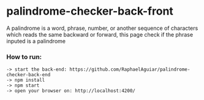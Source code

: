 # palindrome-checker-back-front

A palindrome is a word, phrase, number, or another sequence of characters which reads the same backward or forward, this page check if the phrase inputed is a palindrome

### How to run:
	-> start the back-end: https://github.com/RaphaelAguiar/palindrome-checker-back-end
	-> npm install
	-> npm start
	-> open your browser on: http://localhost:4200/


